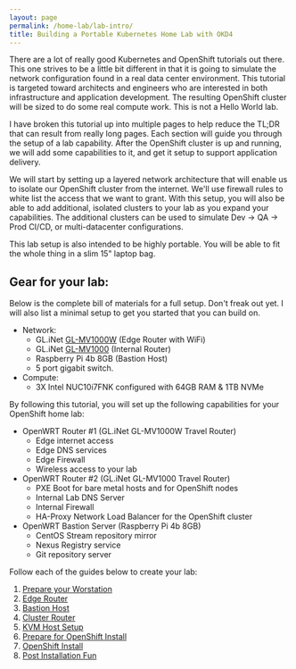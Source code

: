 ```yaml
---
layout: page
permalink: /home-lab/lab-intro/
title: Building a Portable Kubernetes Home Lab with OKD4
---
```

There are a lot of really good Kubernetes and OpenShift tutorials out there.  This one strives to be a little bit different in that it is going to simulate the network configuration found in a real data center environment.  This tutorial is targeted toward architects and engineers who are interested in both infrastructure and application development.  The resulting OpenShift cluster will be sized to do some real compute work.  This is not a Hello World lab.

I have broken this tutorial up into multiple pages to help reduce the TL;DR that can result from really long pages.  Each section will guide you through the setup of a lab capability.  After the OpenShift cluster is up and running, we will add some capabilities to it, and get it setup to support application delivery.

We will start by setting up a layered network architecture that will enable us to isolate our OpenShift cluster from the internet.  We'll use firewall rules to white list the access that we want to grant.  With this setup, you will also be able to add additional, isolated clusters to your lab as you expand your capabilities.  The additional clusters can be used to simulate Dev -> QA -> Prod CI/CD, or multi-datacenter configurations.

This lab setup is also intended to be highly portable.  You will be able to fit the whole thing in a slim 15" laptop bag.

## Gear for your lab:

Below is the complete bill of materials for a full setup.  Don't freak out yet.  I will also list a minimal setup to get you started that you can build on.

* Network:
  * GL.iNet [GL-MV1000W](https://www.gl-inet.com/products/gl-mv1000/) (Edge Router with WiFi)
  * GL.iNet [GL-MV1000](https://www.gl-inet.com/products/gl-mv1000/) (Internal Router)
  * Raspberry Pi 4b 8GB (Bastion Host)
  * 5 port gigabit switch.
* Compute:
  * 3X Intel NUC10i7FNK configured with 64GB RAM & 1TB NVMe

By following this tutorial, you will set up the following capabilities for your OpenShift home lab:

* OpenWRT Router #1 (GL.iNet GL-MV1000W Travel Router)
  * Edge internet access
  * Edge DNS services
  * Edge Firewall
  * Wireless access to your lab
* OpenWRT Router #2 (GL.iNet GL-MV1000 Travel Router)
  * PXE Boot for bare metal hosts and for OpenShift nodes
  * Internal Lab DNS Server
  * Internal Firewall
  * HA-Proxy Network Load Balancer for the OpenShift cluster
* OpenWRT Bastion Server (Raspberry Pi 4b 8GB)
  * CentOS Stream repository mirror
  * Nexus Registry service
  * Git repository server

Follow each of the guides below to create your lab:

1. [Prepare your Worstation](/home-lab/workstation)
1. [Edge Router](/home-lab/edge-router)
1. [Bastion Host](/home-lab/bastion-pi)
1. [Cluster Router](/home-lab/cluster-router)
1. [KVM Host Setup](/home-lab/kvm-host-setup)
1. [Prepare for OpenShift Install](/home-lab/prepare-okd-install)
1. [OpenShift Install](/home-lab/install-okd)
1. [Post Installation Fun](/home-lab/post-install)
